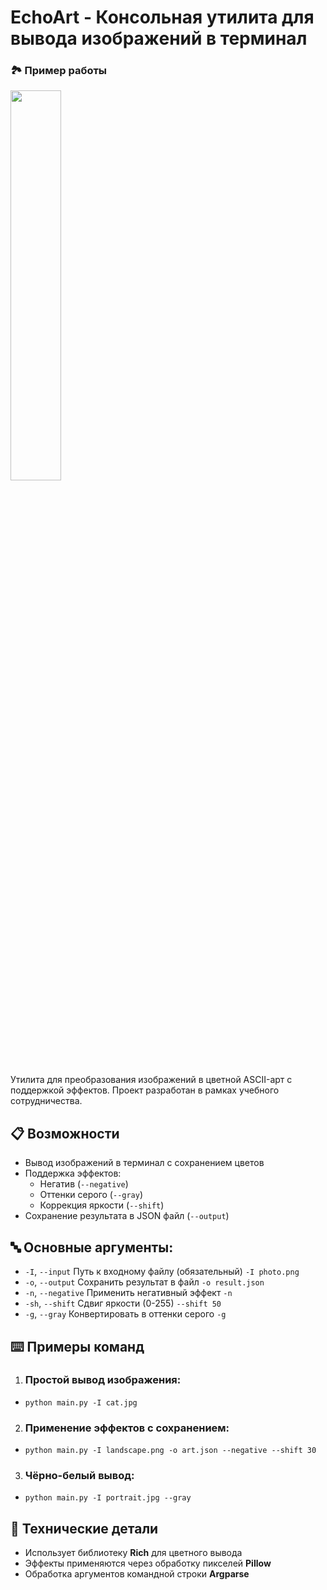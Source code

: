 # EchoArt - Консольная утилита для вывода изображений в терминал

### 🏞️ Пример работы
<img src="https://github.com/user-attachments/assets/c7607faa-142b-42fc-9a73-96c7688209cf" width=40%>

Утилита для преобразования изображений в цветной ASCII-арт с поддержкой эффектов. Проект разработан в рамках учебного сотрудничества.

## 📋 Возможности

- Вывод изображений в терминал с сохранением цветов
- Поддержка эффектов:
  - Негатив (`--negative`)
  - Оттенки серого (`--gray`)
  - Коррекция яркости (`--shift`)
- Сохранение результата в JSON файл (`--output`)

## 🔤 Основные аргументы:
- `-I`, `--input`	Путь к входному файлу (обязательный)	`-I photo.png`
- `-o`, `--output`	Сохранить результат в файл	`-o result.json`
- `-n`, `--negative`	Применить негативный эффект	`-n`
- `-sh`, `--shift`	Сдвиг яркости (0-255)	`--shift 50`
- `-g`, `--gray`	Конвертировать в оттенки серого	`-g`

## ⌨️ Примеры команд
1. ### Простой вывод изображения:
  - `python main.py -I cat.jpg`
2. ### Применение эффектов с сохранением:
  - `python main.py -I landscape.png -o art.json --negative --shift 30`
3. ### Чёрно-белый вывод:
  - `python main.py -I portrait.jpg --gray`

## 🔧 Технические детали
- Использует библиотеку **Rich** для цветного вывода
- Эффекты применяются через обработку пикселей **Pillow**
- Обработка аргументов командной строки **Argparse**
